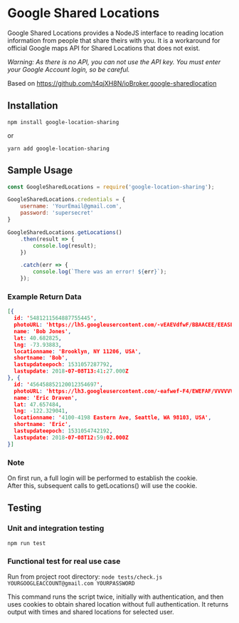 # Google Shared Locations

Google Shared Locations provides a NodeJS interface to reading location information from people that share theirs with you. It is a workaround for official Google maps API for Shared Locations that does not exist.

_Warning: As there is no API, you can not use the API key. You must enter your Google Account login, so be careful._

Based on https://github.com/t4qjXH8N/ioBroker.google-sharedlocation

## Installation

```npm install google-location-sharing```

or

```yarn add google-location-sharing```

## Sample Usage

```js
const GoogleSharedLocations = require('google-location-sharing');

GoogleSharedLocations.credentials = {
    username: 'YourEmail@gmail.com',
    password: 'supersecret'
}

GoogleSharedLocations.getLocations()
    .then(result => {
        console.log(result);
    })

    .catch(err => {
        console.log(`There was an error! ${err}`);
    });
```

### Example Return Data

```json
[{
  id: '5481211564887755445',
  photoURL: 'https://lh5.googleusercontent.com/-vEAEVdfwF/BBAACEE/EEASEASERR/6484EWAF/photo.jpg',
  name: 'Bob Jones',
  lat: 40.682825,
  lng: -73.93883,
  locationname: 'Brooklyn, NY 11206, USA',
  shortname: 'Bob',
  lastupdateepoch: 1531057287792,
  lastupdate: 2018-07-08T13:41:27.000Z
}, {
  id: '456458852120012354697',
  photoURL: 'https://lh3.googleusercontent.com/-eafwef-F4/EWEFAF/VVVVVVAWE/fewa_3482f/photo.jpg',
  name: 'Eric Draven',
  lat: 47.657484,
  lng: -122.329041,
  locationname: '4100-4198 Eastern Ave, Seattle, WA 98103, USA',
  shortname: 'Eric',
  lastupdateepoch: 1531054742192,
  lastupdate: 2018-07-08T12:59:02.000Z
}]
```

### Note

On first run, a full login will be performed to establish the cookie.  
After this, subsequent calls to getLocations() will use the cookie.

## Testing

### Unit and integration testing

`npm run test`

### Functional test for real use case

Run from project root directory: `node tests/check.js YOURGOOGLEACCOUNT@gmail.com YOURPASSWORD`

This command runs the script twice, initially with authentication, and then uses cookies to obtain shared location without full authentication. It returns output with times and shared locations for selected user.
